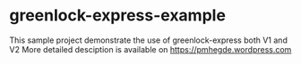 # greenlock-express-example
This sample project demonstrate the use of greenlock-express both V1 and V2
More detailed desciption is available on https://pmhegde.wordpress.com
